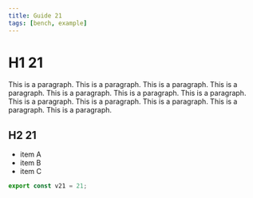 ```yaml
---
title: Guide 21
tags: [bench, example]
---
```


# H1 21

This is a paragraph. This is a paragraph. This is a paragraph. This is a paragraph. This is a paragraph. This is a paragraph. This is a paragraph. This is a paragraph. This is a paragraph. This is a paragraph. This is a paragraph. This is a paragraph. 

## H2 21

- item A
- item B
- item C

```ts
export const v21 = 21;
```